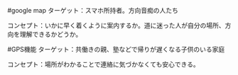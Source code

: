 #google map
ターゲット：スマホ所持者。方向音痴の人たち

コンセプト：いかに早く着くように案内するか。道に迷った人が自分の場所、方向を理解できるかどうか。

#GPS機能
ターゲット：共働きの親、塾などで帰りが遅くなる子供のいる家庭

コンセプト：場所がわかることで連絡に気づかなくても安心できる。
